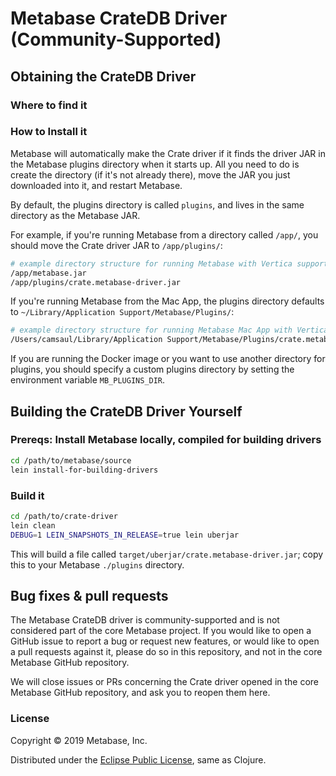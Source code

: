 # Metabase CrateDB Driver (Community-Supported)

## Obtaining the CrateDB Driver

### Where to find it

### How to Install it

Metabase will automatically make the Crate driver if it finds the driver JAR in the Metabase plugins directory when it starts up.
All you need to do is create the directory (if it's not already there), move the JAR you just downloaded into it, and restart Metabase.

By default, the plugins directory is called `plugins`, and lives in the same directory as the Metabase JAR.

For example, if you're running Metabase from a directory called `/app/`, you should move the Crate driver JAR to `/app/plugins/`:

```bash
# example directory structure for running Metabase with Vertica support
/app/metabase.jar
/app/plugins/crate.metabase-driver.jar
```

If you're running Metabase from the Mac App, the plugins directory defaults to `~/Library/Application Support/Metabase/Plugins/`:

```bash
# example directory structure for running Metabase Mac App with Vertica support
/Users/camsaul/Library/Application Support/Metabase/Plugins/crate.metabase-driver.jar
```

If you are running the Docker image or you want to use another directory for plugins, you should specify a custom plugins directory by setting the environment variable `MB_PLUGINS_DIR`.

## Building the CrateDB Driver Yourself

### Prereqs: Install Metabase locally, compiled for building drivers

```bash
cd /path/to/metabase/source
lein install-for-building-drivers
```

### Build it

```bash
cd /path/to/crate-driver
lein clean
DEBUG=1 LEIN_SNAPSHOTS_IN_RELEASE=true lein uberjar
```

This will build a file called `target/uberjar/crate.metabase-driver.jar`; copy this to your Metabase `./plugins` directory.

## Bug fixes & pull requests

The Metabase CrateDB driver is community-supported and is not
considered part of the core Metabase project. If you would like to
open a GitHub issue to report a bug or request new features, or would
like to open a pull requests against it, please do so in this
repository, and not in the core Metabase GitHub repository.

We will close issues or PRs concerning the Crate driver opened in the
core Metabase GitHub repository, and ask you to reopen them here.



### License

Copyright © 2019 Metabase, Inc.

Distributed under the [Eclipse Public License](https://raw.githubusercontent.com/metabase/toucan/master/LICENSE.txt), same as Clojure.

